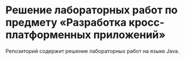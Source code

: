 # Решение лабораторных работ по предмету «Разработка кросс-платформенных приложений»

Репозиторий содержит решение лабораторных работ на языке Java.
